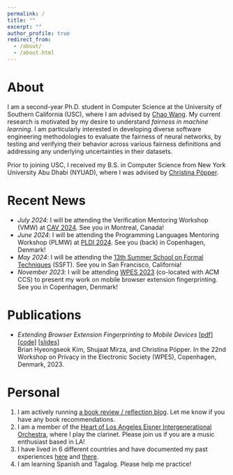 ```yaml
---
permalink: /
title: ""
excerpt: ""
author_profile: true
redirect_from: 
  - /about/
  - /about.html
---
```


About
======
I am a second-year Ph.D. student in Computer Science at the University of Southern California (USC), where I am advised by [Chao Wang](https://sites.usc.edu/chaowang/). My current research is motivated by my desire to understand *fairness in machine learning*. I am particularly interested in developing diverse software engineering methodologies to evaluate the fairness of neural networks, by testing and verifying their behavior across various fairness definitions and addressing any underlying uncertainties in their datasets.

Prior to joining USC, I received my B.S. in Computer Science from New York University Abu Dhabi (NYUAD), where I was advised by [Christina Pöpper](https://poepper.net/).

Recent News
======
* *July 2024*: I will be attending the Verification Mentoring Workshop (VMW) at [CAV 2024](https://i-cav.org/2024/). See you in Montreal, Canada!
* *June 2024*: I will be attending the Programming Languages Mentoring Workshop (PLMW) at [PLDI 2024](https://pldi24.sigplan.org). See you (back) in Copenhagen, Denmark!
* *May 2024*: I will be attending the [13th Summer School on Formal Techniques](https://fm.csl.sri.com/SSFT24/) (SSFT). See you in San Francisco, California!
* *November 2023*: I will be attending [WPES 2023](https://www.wpes2023.conf.kth.se/) (co-located with ACM CCS) to present my work on mobile browser extension fingerprinting. See you in Copenhagen, Denmark!

Publications
======
* *Extending Browser Extension Fingerprinting to Mobile Devices* [[pdf]](https://briankim113.github.io/files/wpes23.pdf) [[code]](https://github.com/briankim113/WPES2023-Artifact) [[slides]](https://briankim113.github.io/files/wpes23-slides.pdf)
<br> Brian Hyeongseok Kim, Shujaat Mirza, and Christina Pöpper. In the 22nd Workshop on Privacy in the Electronic Society (WPES), Copenhagen, Denmark, 2023.

Personal
======
1. I am actively running [a book review / reflection blog](https://brianreadsbooks.wordpress.com/). Let me know if you have any book recommendations.
2. I am a member of the [Heart of Los Angeles Eisner Intergenerational Orchestra](https://www.holaio.org/), where I play the clarinet. Please join us if you are a music enthusiast based in LA!
3. I have lived in 6 different countries and have documented my past experiences [here](https://briankim113.wixsite.com/ciao-italia) and [there](https://briankim113.wixsite.com/nyuad).
4. I am learning Spanish and Tagalog. Please help me practice!
